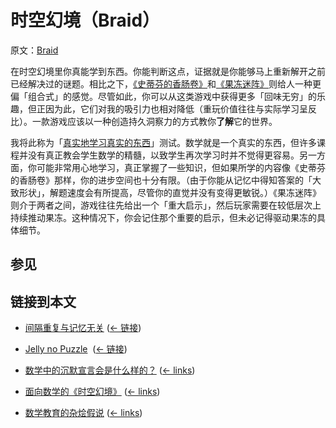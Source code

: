 # 时空幻境（Braid）

原文：[Braid](https://wiki.issarice.com/wiki/Braid)

在时空幻境里你真能学到东西。你能判断这点，证据就是你能够马上重新解开之前已经解决过的谜题。相比之下，[《史蒂芬的香肠卷》](https://wiki.issarice.com/index.php?title=Stephen%27s_Sausage_Roll&action=edit&redlink=1)和[《果冻迷阵》](https://wiki.issarice.com/wiki/Jelly_no_Puzzle)则给人一种更偏「组合式」的感觉。尽管如此，你可以从这类游戏中获得更多「回味无穷」的乐趣，但正因为此，它们对我的吸引力也相对降低（重玩价值往往与实际学习呈反比）。一款游戏应该以一种创造持久洞察力的方式教你**了解**它的世界。

我将此称为「[真实地学习真实的东西](https://wiki.issarice.com/index.php?title=Actually_learning_actual_things&action=edit&redlink=1)」测试。数学就是一个真实的东西，但许多课程并没有真正教会学生数学的精髓，以致学生再次学习时并不觉得更容易。另一方面，你可能非常用心地学习，真正掌握了一些知识，但如果所学的内容像《史蒂芬的香肠卷》那样，你的进步空间也十分有限。（由于你能从记忆中得知答案的「大致形状」，解题速度会有所提高，尽管你的直觉并没有变得更敏锐。）《果冻迷阵》则介于两者之间，游戏往往先给出一个「重大启示」，然后玩家需要在较低层次上持续推动果冻。这种情况下，你会记住那个重要的启示，但未必记得驱动果冻的具体细节。

## 参见

## 链接到本文

* [间隔重复与记忆无关](https://wiki.issarice.com/wiki/Spaced_repetition_is_not_about_memorization) ‎ ([← 链接](https://wiki.issarice.com/index.php?title=Special:WhatLinksHere&target=Spaced+repetition+is+not+about+memorization))

* [Jelly no Puzzle](https://wiki.issarice.com/wiki/Jelly_no_Puzzle) ‎ ([← 链接](https://wiki.issarice.com/index.php?title=Special:WhatLinksHere&target=Jelly+no+Puzzle))

* [数学中的沉默宣言会是什么样的？](https://wiki.issarice.com/wiki/What_would_a_vow_of_silence_look_like_for_math%3F) ([← links](https://wiki.issarice.com/index.php?title=Special:WhatLinksHere&target=What+would+a+vow+of+silence+look+like+for+math%3F))

* [面向数学的《时空幻境》](https://wiki.issarice.com/wiki/Braid_for_math)‎ ([← links](https://wiki.issarice.com/index.php?title=Special:WhatLinksHere&target=Braid+for+math))

* [数学教育的杂烩假说](https://wiki.issarice.com/wiki/Potpourri_hypothesis_for_math_education) ‎ ([← links](https://wiki.issarice.com/index.php?title=Special:WhatLinksHere&target=Potpourri+hypothesis+for+math+education))